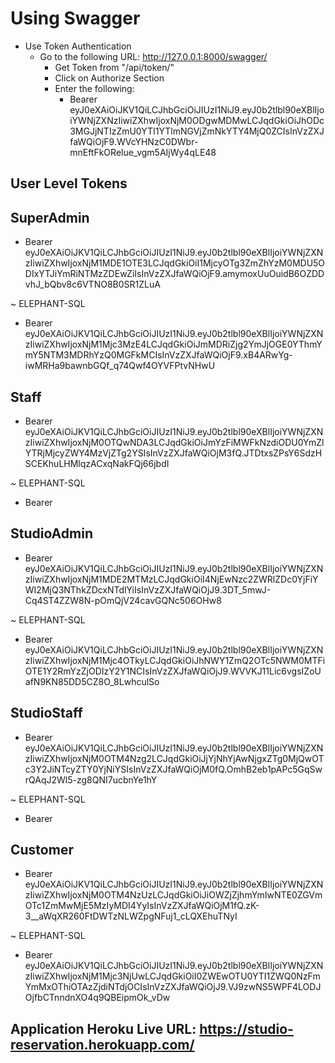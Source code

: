 # Using Swagger

* Use Token Authentication
  * Go to the following URL: <http://127.0.0.1:8000/swagger/>
    * Get Token from "/api/token/"
    * Click on Authorize Section
    * Enter the following:
      * Bearer eyJ0eXAiOiJKV1QiLCJhbGciOiJIUzI1NiJ9.eyJ0b2tlbl90eXBlIjoiYWNjZXNzIiwiZXhwIjoxNjM0ODgwMDMwLCJqdGkiOiJhODc3MGJjNTIzZmU0YTI1YTlmNGVjZmNkYTY4MjQ0ZCIsInVzZXJfaWQiOjF9.WVcYHNzC0DWbr-mnEftFkORelue_vgm5AIjWy4qLE48

## User Level Tokens

## SuperAdmin

* Bearer eyJ0eXAiOiJKV1QiLCJhbGciOiJIUzI1NiJ9.eyJ0b2tlbl90eXBlIjoiYWNjZXNzIiwiZXhwIjoxNjM1MDE1OTE3LCJqdGkiOiI1MjcyOTg3ZmZhYzM0MDU5ODIxYTJiYmRiNTMzZDEwZiIsInVzZXJfaWQiOjF9.amymoxUuOuidB6OZDDvhJ_bQbv8c6VTNO8B0SR1ZLuA

~ ELEPHANT-SQL

* Bearer eyJ0eXAiOiJKV1QiLCJhbGciOiJIUzI1NiJ9.eyJ0b2tlbl90eXBlIjoiYWNjZXNzIiwiZXhwIjoxNjM1Mjc3MzE4LCJqdGkiOiJmMDRiZjg2YmJjOGE0YThmYmY5NTM3MDRhYzQ0MGFkMCIsInVzZXJfaWQiOjF9.xB4ARwYg-iwMRHa9bawnbGQf_q74Qwf4OYVFPtvNHwU

## Staff

* Bearer eyJ0eXAiOiJKV1QiLCJhbGciOiJIUzI1NiJ9.eyJ0b2tlbl90eXBlIjoiYWNjZXNzIiwiZXhwIjoxNjM0OTQwNDA3LCJqdGkiOiJmYzFiMWFkNzdiODU0YmZlYTRjMjcyZWY4MzVjZTg2YSIsInVzZXJfaWQiOjM3fQ.JTDtxsZPsY6SdzHSCEKhuLHMlqzACxqNakFQj66jbdI

~ ELEPHANT-SQL

* Bearer

## StudioAdmin

* Bearer eyJ0eXAiOiJKV1QiLCJhbGciOiJIUzI1NiJ9.eyJ0b2tlbl90eXBlIjoiYWNjZXNzIiwiZXhwIjoxNjM1MDE2MTMzLCJqdGkiOiI4NjEwNzc2ZWRlZDc0YjFiYWI2MjQ3NThkZDcxNTdlYiIsInVzZXJfaWQiOjJ9.3DT_5mwJ-Cq4ST4ZZW8N-pOmQjV24cavGQNc506OHw8

~ ELEPHANT-SQL

* Bearer eyJ0eXAiOiJKV1QiLCJhbGciOiJIUzI1NiJ9.eyJ0b2tlbl90eXBlIjoiYWNjZXNzIiwiZXhwIjoxNjM1Mjc4OTkyLCJqdGkiOiJhNWY1ZmQ2OTc5NWM0MTFiOTE1Y2RmYzZjODIzY2Y1NCIsInVzZXJfaWQiOjJ9.WVVKJ11Lic6vgsIZoUafN9KN85DD5CZ8O_8LwhculSo

## StudioStaff

* Bearer eyJ0eXAiOiJKV1QiLCJhbGciOiJIUzI1NiJ9.eyJ0b2tlbl90eXBlIjoiYWNjZXNzIiwiZXhwIjoxNjM0OTM4Nzg2LCJqdGkiOiJjYjNhYjAwNjgxZTg0MjQwOTc3Y2JiNTcyZTY0YjNiYSIsInVzZXJfaWQiOjM0fQ.OmhB2eb1pAPc5GqSwrQAqJ2Wl5-zg8QNI7ucbnYe1hY

~ ELEPHANT-SQL

* Bearer

## Customer

* Bearer eyJ0eXAiOiJKV1QiLCJhbGciOiJIUzI1NiJ9.eyJ0b2tlbl90eXBlIjoiYWNjZXNzIiwiZXhwIjoxNjM0OTM4NzUzLCJqdGkiOiJiOWZjZjhmYmIwNTE0ZGVmOTc1ZmMwMjE5MzIyMDI4YyIsInVzZXJfaWQiOjM1fQ.zK-3__aWqXR260FtDWTzNLWZpgNFuj1_cLQXEhuTNyI

~ ELEPHANT-SQL

* Bearer eyJ0eXAiOiJKV1QiLCJhbGciOiJIUzI1NiJ9.eyJ0b2tlbl90eXBlIjoiYWNjZXNzIiwiZXhwIjoxNjM1Mjc3NjUwLCJqdGkiOiI0ZWEwOTU0YTI1ZWQ0NzFmYmMxOThiOTAzZjdiNTdjOCIsInVzZXJfaWQiOjJ9.VJ9zwNS5WPF4LODJOjfbCTnndnXO4q9QBEipmOk_vDw

## Application Heroku Live URL: <https://studio-reservation.herokuapp.com/>
